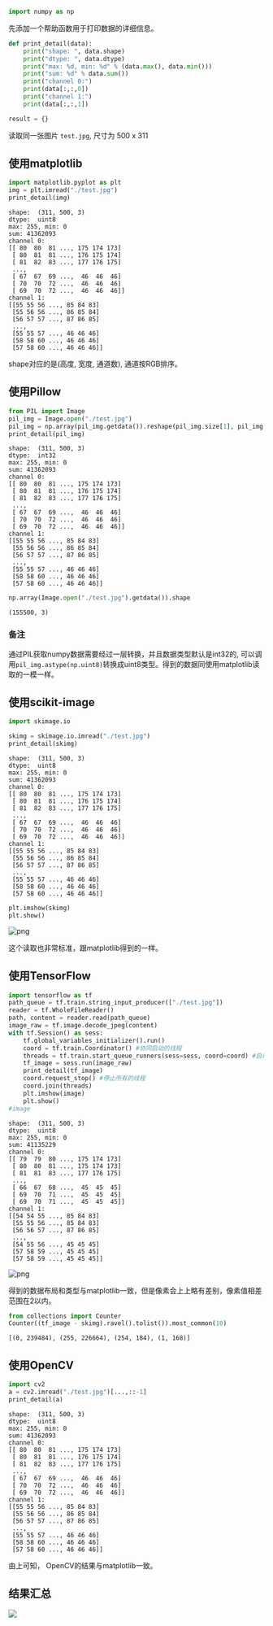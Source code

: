 

```python
import numpy as np
```

先添加一个帮助函数用于打印数据的详细信息。


```python
def print_detail(data):
    print("shape: ", data.shape)
    print("dtype: ", data.dtype)
    print("max: %d, min: %d" % (data.max(), data.min()))
    print("sum: %d" % data.sum())
    print("channel 0:")
    print(data[:,:,0])
    print("channel 1:")
    print(data[:,:,1])

result = {}
```

读取同一张图片 `test.jpg`, 尺寸为 500 x 311

## 使用matplotlib


```python
import matplotlib.pyplot as plt
img = plt.imread("./test.jpg")
print_detail(img)
```

    shape:  (311, 500, 3)
    dtype:  uint8
    max: 255, min: 0
    sum: 41362093
    channel 0:
    [[ 80  80  81 ..., 175 174 173]
     [ 80  81  81 ..., 176 175 174]
     [ 81  82  83 ..., 177 176 175]
     ...,
     [ 67  67  69 ...,  46  46  46]
     [ 70  70  72 ...,  46  46  46]
     [ 69  70  72 ...,  46  46  46]]
    channel 1:
    [[55 55 56 ..., 85 84 83]
     [55 56 56 ..., 86 85 84]
     [56 57 57 ..., 87 86 85]
     ...,
     [55 55 57 ..., 46 46 46]
     [58 58 60 ..., 46 46 46]
     [57 58 60 ..., 46 46 46]]


shape对应的是(高度, 宽度, 通道数), 通道按RGB排序。

## 使用Pillow


```python
from PIL import Image
pil_img = Image.open("./test.jpg")
pil_img = np.array(pil_img.getdata()).reshape(pil_img.size[1], pil_img.size[0], 3)
print_detail(pil_img)
```

    shape:  (311, 500, 3)
    dtype:  int32
    max: 255, min: 0
    sum: 41362093
    channel 0:
    [[ 80  80  81 ..., 175 174 173]
     [ 80  81  81 ..., 176 175 174]
     [ 81  82  83 ..., 177 176 175]
     ...,
     [ 67  67  69 ...,  46  46  46]
     [ 70  70  72 ...,  46  46  46]
     [ 69  70  72 ...,  46  46  46]]
    channel 1:
    [[55 55 56 ..., 85 84 83]
     [55 56 56 ..., 86 85 84]
     [56 57 57 ..., 87 86 85]
     ...,
     [55 55 57 ..., 46 46 46]
     [58 58 60 ..., 46 46 46]
     [57 58 60 ..., 46 46 46]]



```python
np.array(Image.open("./test.jpg").getdata()).shape
```




    (155500, 3)



### 备注
通过PIL获取numpy数据需要经过一层转换，并且数据类型默认是int32的, 可以调用`pil_img.astype(np.uint8)`转换成uint8类型。得到的数据同使用matplotlib读取的一模一样。

## 使用scikit-image


```python
import skimage.io
```


```python
skimg = skimage.io.imread("./test.jpg")
print_detail(skimg)
```

    shape:  (311, 500, 3)
    dtype:  uint8
    max: 255, min: 0
    sum: 41362093
    channel 0:
    [[ 80  80  81 ..., 175 174 173]
     [ 80  81  81 ..., 176 175 174]
     [ 81  82  83 ..., 177 176 175]
     ...,
     [ 67  67  69 ...,  46  46  46]
     [ 70  70  72 ...,  46  46  46]
     [ 69  70  72 ...,  46  46  46]]
    channel 1:
    [[55 55 56 ..., 85 84 83]
     [55 56 56 ..., 86 85 84]
     [56 57 57 ..., 87 86 85]
     ...,
     [55 55 57 ..., 46 46 46]
     [58 58 60 ..., 46 46 46]
     [57 58 60 ..., 46 46 46]]



```python
plt.imshow(skimg)
plt.show()
```


![png](assets/Python中的图片加载方法比较-00f63.png)


这个读取也非常标准，跟matplotlib得到的一样。

## 使用TensorFlow


```python
import tensorflow as tf
path_queue = tf.train.string_input_producer(["./test.jpg"])
reader = tf.WholeFileReader()
path, content = reader.read(path_queue)
image_raw = tf.image.decode_jpeg(content)
with tf.Session() as sess:
    tf.global_variables_initializer().run()
    coord = tf.train.Coordinator() #协同启动的线程
    threads = tf.train.start_queue_runners(sess=sess, coord=coord) #启动线程运行队列
    tf_image = sess.run(image_raw)
    print_detail(tf_image)
    coord.request_stop() #停止所有的线程
    coord.join(threads)
    plt.imshow(image)
    plt.show()
#image
```

    shape:  (311, 500, 3)
    dtype:  uint8
    max: 255, min: 0
    sum: 41135229
    channel 0:
    [[ 79  79  80 ..., 175 174 173]
     [ 80  80  81 ..., 175 174 173]
     [ 81  81  83 ..., 177 176 175]
     ...,
     [ 66  67  68 ...,  45  45  45]
     [ 69  70  71 ...,  45  45  45]
     [ 69  70  71 ...,  45  45  45]]
    channel 1:
    [[54 54 55 ..., 85 84 83]
     [55 55 56 ..., 85 84 83]
     [56 56 57 ..., 87 86 85]
     ...,
     [54 55 56 ..., 45 45 45]
     [57 58 59 ..., 45 45 45]
     [57 58 59 ..., 45 45 45]]



![png](assets/Python中的图片加载方法比较-52f90.png)


得到的数据布局和类型与matplotlib一致，但是像素会上上略有差别，像素值相差范围在2以内。


```python
from collections import Counter
Counter((tf_image - skimg).ravel().tolist()).most_common(10)
```




    [(0, 239484), (255, 226664), (254, 184), (1, 168)]



## 使用OpenCV


```python
import cv2
a = cv2.imread("./test.jpg")[...,::-1]
print_detail(a)
```

    shape:  (311, 500, 3)
    dtype:  uint8
    max: 255, min: 0
    sum: 41362093
    channel 0:
    [[ 80  80  81 ..., 175 174 173]
     [ 80  81  81 ..., 176 175 174]
     [ 81  82  83 ..., 177 176 175]
     ...,
     [ 67  67  69 ...,  46  46  46]
     [ 70  70  72 ...,  46  46  46]
     [ 69  70  72 ...,  46  46  46]]
    channel 1:
    [[55 55 56 ..., 85 84 83]
     [55 56 56 ..., 86 85 84]
     [56 57 57 ..., 87 86 85]
     ...,
     [55 55 57 ..., 46 46 46]
     [58 58 60 ..., 46 46 46]
     [57 58 60 ..., 46 46 46]]


由上可知， OpenCV的结果与matplotlib一致。


## 结果汇总
![](assets/Python中的图片加载方法比较-64fbc.png)
